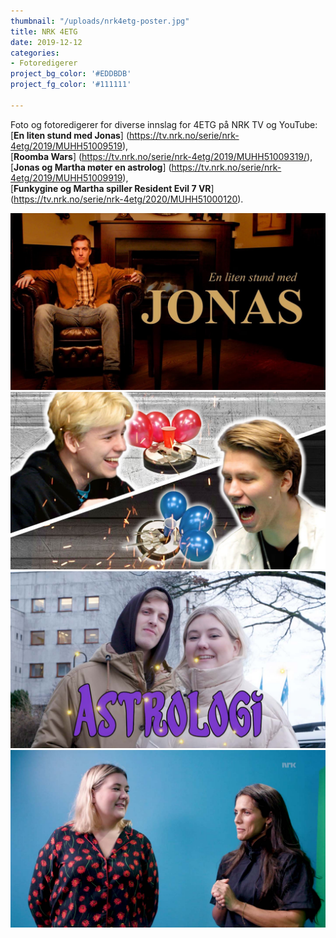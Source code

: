 ```yaml
---
thumbnail: "/uploads/nrk4etg-poster.jpg"
title: NRK 4ETG
date: 2019-12-12
categories:
- Fotoredigerer
project_bg_color: '#EDDBDB'
project_fg_color: '#111111'

---
```

Foto og fotoredigerer for diverse innslag for 4ETG på NRK TV og YouTube:   
[**En liten stund med Jonas**] (https://tv.nrk.no/serie/nrk-4etg/2019/MUHH51009519),  
[**Roomba Wars**] (https://tv.nrk.no/serie/nrk-4etg/2019/MUHH51009319/),  
[**Jonas og Martha møter en astrolog**] (https://tv.nrk.no/serie/nrk-4etg/2019/MUHH51009919),  
[**Funkygine og Martha spiller Resident Evil 7 VR**] (https://tv.nrk.no/serie/nrk-4etg/2020/MUHH51000120).  

![](/uploads/nrk4etg-liten-stund-med-jonas-poster.jpg)
![](/uploads/nrk4etg-roomba.jpg)
![](/uploads/nrk4etg-astrologi.jpg)
![](/uploads/nrk4etg-vr-funkygine.jpg)

